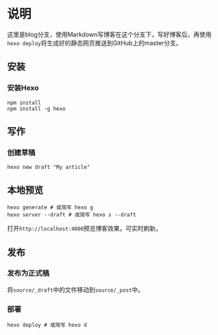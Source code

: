 # 说明

这里是blog分支，使用Markdown写博客在这个分支下，写好博客后，再使用`hexo deploy`将生成好的静态网页推送到GitHub上的master分支。

## 安装

### 安装Hexo

```Shell
npm install
npm install -g hexo
```

## 写作

### 创建草稿

```Shell
hexo new draft "My article"
```

## 本地预览

```Shell
hexo generate # 或简写 hexo g
hexo server --draft # 或简写 hexo s --draft
```

打开`http://localhost:4000`预览博客效果。可实时刷新。

## 发布

### 发布为正式稿

将`source/_draft`中的文件移动到`source/_post`中。

### 部署

```Shell
hexo deploy # 或简写 hexo d
```
